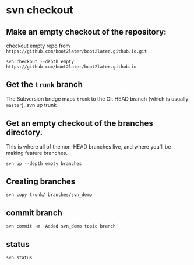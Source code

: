 # svn checkout
 
## Make an empty checkout of the repository:
checkout empty repo from `https://github.com/boot2later/boot2later.github.io.git`

	svn checkout --depth empty https://github.com/boot2later/boot2later.github.io

## Get the `trunk` branch
The Subversion bridge maps `trunk` to the Git HEAD branch (which is usually `master`).
	svn up trunk

## Get an empty checkout of the branches directory.
This is where all of the non-HEAD branches live, and where you'll be making feature branches.

	svn up --depth empty branches

## Creating branches

	svn copy trunk/ branches/svn_demo

## commit branch

	svn commit -m 'Added svn_demo topic branch'

## status 

	svn status 

